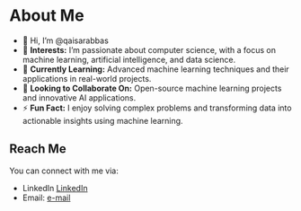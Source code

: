 # About Me

- 👋 Hi, I’m @qaisarabbas
- 👀 **Interests:** I’m passionate about computer science, with a focus on machine learning, artificial intelligence, and data science.
- 🌱 **Currently Learning:** Advanced machine learning techniques and their applications in real-world projects.
- 💞️ **Looking to Collaborate On:** Open-source machine learning projects and innovative AI applications.
- ⚡ **Fun Fact:** I enjoy solving complex problems and transforming data into actionable insights using machine learning.

## Reach Me

You can connect with me via:
- LinkedIn [LinkedIn](http://www.linkedin.com/in/qaisar-abbas-4228b0228)
- Email: [e-mail](mailto:qaisarabbas5422@gmail.com)


<!---
qaisarabbas0011/qaisarabbas0011 is a ✨ special ✨ repository because its `README.md` (this file) appears on your GitHub profile.
You can click the Preview link to take a look at your changes.
--->
